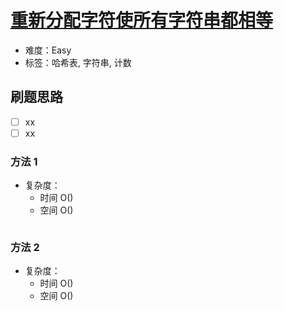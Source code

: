 # [重新分配字符使所有字符串都相等](https://leetcode-cn.com/problems/redistribute-characters-to-make-all-strings-equal/)

- 难度：Easy
- 标签：哈希表, 字符串, 计数

## 刷题思路

- [ ] xx
- [ ] xx

### 方法 1

- 复杂度：
    - 时间 O()
    - 空间 O()

``` js

```

### 方法 2

- 复杂度：
    - 时间 O()
    - 空间 O()

``` js

```
